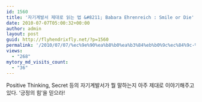 ```yaml
---
id: 1560
title: '자기계발서 제대로 읽는 법 &#8211; Babara Ehrenreich : Smile or Die'
date: 2010-07-07T05:00:32+00:00
author: admin
layout: post
guid: http://flyhendrixfly.net/?p=1560
permalink: '/2010/07/07/%ec%9e%90%ea%b8%b0%ea%b3%84%eb%b0%9c%ec%84%9c-%ec%a0%9c%eb%8c%80%eb%a1%9c-%ec%9d%bd%eb%8a%94-%eb%b2%95-babara-ehrenreich-smile-or-die/'
views:
  - "268"
mytory_md_visits_count:
  - "36"
---
```

Positive Thinking, Secret 등의 자기계발서가 뭘 말하는지 아주 제대로 이야기해주고 있다. &#8216;긍정의 힘&#8217;을 믿으라!